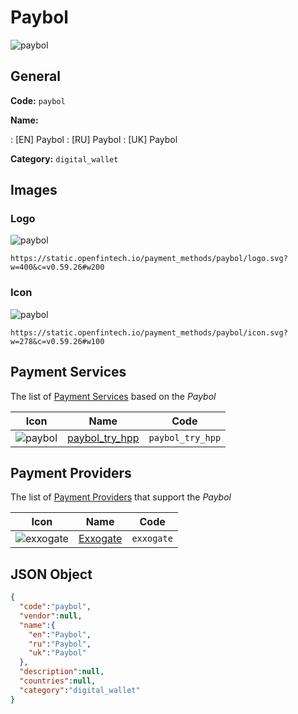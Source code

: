 
# Paybol 
![paybol](https://static.openfintech.io/payment_methods/paybol/logo.svg?w=400&c=v0.59.26#w200)  

## General 
**Code:** `paybol` 
 
**Name:** 
 
:	[EN] Paybol 
:	[RU] Paybol 
:	[UK] Paybol 
 
**Category:** `digital_wallet` 
 

## Images 

### Logo 
![paybol](https://static.openfintech.io/payment_methods/paybol/logo.svg?w=400&c=v0.59.26#w200)  

```
https://static.openfintech.io/payment_methods/paybol/logo.svg?w=400&c=v0.59.26#w200
```  

### Icon 
![paybol](https://static.openfintech.io/payment_methods/paybol/icon.svg?w=278&c=v0.59.26#w100)  

```
https://static.openfintech.io/payment_methods/paybol/icon.svg?w=278&c=v0.59.26#w100
```  

## Payment Services 
 
The list of [Payment Services](/payment-services/) based on the _Paybol_ 

|Icon|Name|Code| 
|:---:|:---:|:---:| 
|![paybol](https://static.openfintech.io/payment_methods/paybol/icon.svg?w=278&c=v0.59.26#w100) |[paybol_try_hpp](/payment-services/paybol_try_hpp/)|`paybol_try_hpp`| 
 

## Payment Providers 
 
The list of [Payment Providers](/payment-providers/) that support the _Paybol_ 

|Icon|Name|Code| 
|:---:|:---:|:---:| 
|![exxogate](https://static.openfintech.io/payment_providers/exxogate/icon.svg?w=278&c=v0.59.26#w100) |[Exxogate](/payment-providers/exxogate/)|`exxogate`| 
 

## JSON Object 

```json
{
  "code":"paybol",
  "vendor":null,
  "name":{
    "en":"Paybol",
    "ru":"Paybol",
    "uk":"Paybol"
  },
  "description":null,
  "countries":null,
  "category":"digital_wallet"
}
```  
